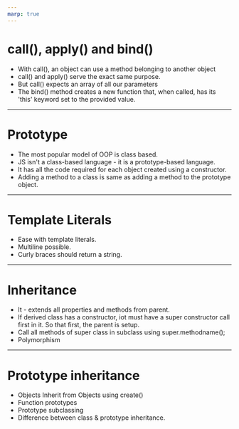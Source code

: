 ```yaml
---
marp: true
---
```


#    call(), apply() and bind()

+ With call(), an object can use a method
  belonging to another object
+ call() and apply() serve the exact same
  purpose.
+ But call() expects an array of all our
  parameters
+ The bind() method creates a new function
  that, when called, has its 'this'
   keyword set to the provided value.

---

#    Prototype

+  The most popular model of OOP is class based.
+ JS isn't a class-based language - it is a 
   prototype-based language.
+ It has all the code required for each object
  created using a constructor.
+ Adding a method to a class is same as adding
  a method to the prototype object.

----

#    Template Literals

+ Ease with template literals.
+ Multiline possible.
+ Curly braces should return a string.

----


# Inheritance

+ It - extends all properties
  and methods from parent.
+ If derived class has a constructor, iot must have a super
constructor call first in it. 
So that first, the parent is setup.
+ Call all methods of super class in subclass using 
super.methodname();
+ Polymorphism

---

# Prototype inheritance

+ Objects Inherit from Objects using create()
+ Function prototypes
+ Prototype subclassing
+ Difference between class & prototype inheritance.
